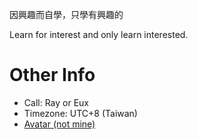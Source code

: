 因興趣而自學，只學有興趣的

Learn for interest and only learn interested.

# Other Info
- Call: Ray or Eux
- Timezone: UTC+8 (Taiwan)
- [Avatar (not mine)](https://www.pixiv.net/artworks/106459056)
